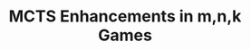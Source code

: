 ---
title: "MCTS Enhancements in m,n,k Games"
summary: "CS 571 - Aritificial Intelligence"
coverImage: "assets/projects/Academic/571.png"
order: 2
---